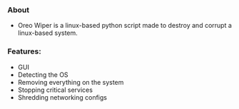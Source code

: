 ### About
- Oreo Wiper is a linux-based python script made to destroy and corrupt a linux-based system.

### Features:
- GUI
- Detecting the OS
- Removing everything on the system
- Stopping critical services
- Shredding networking configs
